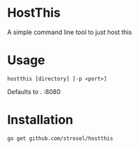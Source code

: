# HostThis
A simple command line tool to just host this

# Usage
```hostthis [directory] [-p <port>]```

Defaults to . :8080

# Installation
```go get github.com/strosel/hostthis```